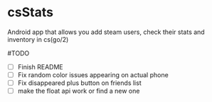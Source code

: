 # csStats
Android app that allows you add steam users, check their stats and inventory in cs(go/2) 


#TODO
- [ ] Finish README
- [ ] Fix random color issues appearing on actual phone
- [ ] Fix disappeared plus button on friends list
- [ ] make the float api work or find a new one
